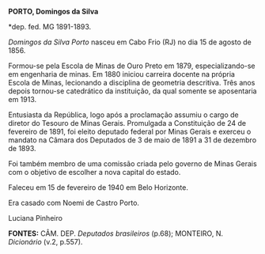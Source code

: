 **PORTO, Domingos da Silva**

\*dep. fed. MG 1891-1893.

*Domingos da Silva Porto* nasceu em Cabo Frio (RJ) no dia 15 de agosto
de 1856.

Formou-se pela Escola de Minas de Ouro Preto em 1879, especializando-se
em engenharia de minas. Em 1880 iniciou carreira docente na própria
Escola de Minas, lecionando a disciplina de geometria descritiva. Três
anos depois tornou-se catedrático da instituição, da qual somente se
aposentaria em 1913.

Entusiasta da República, logo após a proclamação assumiu o cargo de
diretor do Tesouro de Minas Gerais. Promulgada a Constituição de 24 de
fevereiro de 1891, foi eleito deputado federal por Minas Gerais e
exerceu o mandato na Câmara dos Deputados de 3 de maio de 1891 a 31 de
dezembro de 1893.

Foi também membro de uma comissão criada pelo governo de Minas Gerais
com o objetivo de escolher a nova capital do estado.

Faleceu em 15 de fevereiro de 1940 em Belo Horizonte.

Era casado com Noemi de Castro Porto.

Luciana Pinheiro

**FONTES:** CÂM. DEP. *Deputados brasileiros* (p.68); MONTEIRO, N.
*Dicionário* (v.2, p.557).
